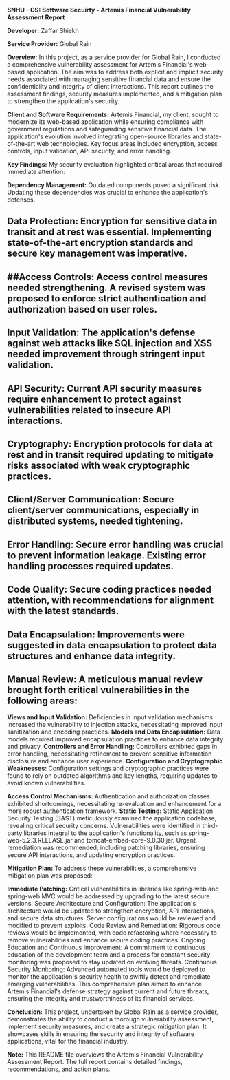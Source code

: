 **SNHU - CS: Software Secuirty - Artemis Financial Vulnerability Assessment Report**

**Developer:** Zaffar Shiekh

**Service Provider:** Global Rain

**Overview:** In this project, as a service provider for Global Rain, I conducted a comprehensive vulnerability assessment for Artemis Financial's web-based application. The aim was to address both explicit and implicit security needs associated with managing sensitive financial data and ensure the confidentiality and integrity of client interactions. This report outlines the assessment findings, security measures implemented, and a mitigation plan to strengthen the application's security.

**Client and Software Requirements:** Artemis Financial, my client, sought to modernize its web-based application while ensuring compliance with government regulations and safeguarding sensitive financial data. The application's evolution involved integrating open-source libraries and state-of-the-art web technologies. Key focus areas included encryption, access controls, input validation, API security, and error handling.

**Key Findings:** My security evaluation highlighted critical areas that required immediate attention:

**Dependency Management:** Outdated components posed a significant risk. Updating these dependencies was crucial to enhance the application's defenses.
## **Data Protection:** Encryption for sensitive data in transit and at rest was essential. Implementing state-of-the-art encryption standards and secure key management was imperative.
## **##Access Controls:** Access control measures needed strengthening. A revised system was proposed to enforce strict authentication and authorization based on user roles.
## **Input Validation:** The application's defense against web attacks like SQL injection and XSS needed improvement through stringent input validation.
## **API Security:** Current API security measures require enhancement to protect against vulnerabilities related to insecure API interactions.
## **Cryptography:** Encryption protocols for data at rest and in transit required updating to mitigate risks associated with weak cryptographic practices.
## **Client/Server Communication:** Secure client/server communications, especially in distributed systems, needed tightening.
## **Error Handling:** Secure error handling was crucial to prevent information leakage. Existing error handling processes required updates.
## **Code Quality:** Secure coding practices needed attention, with recommendations for alignment with the latest standards.
## **Data Encapsulation:** Improvements were suggested in data encapsulation to protect data structures and enhance data integrity.
## **Manual Review:** A meticulous manual review brought forth critical vulnerabilities in the following areas:

**Views and Input Validation:** Deficiencies in input validation mechanisms increased the vulnerability to injection attacks, necessitating improved input sanitization and encoding practices.
**Models and Data Encapsulation:** Data models required improved encapsulation practices to enhance data integrity and privacy.
**Controllers and Error Handling:** Controllers exhibited gaps in error handling, necessitating refinement to prevent sensitive information disclosure and enhance user experience.
**Configuration and Cryptographic Weaknesses:** Configuration settings and cryptographic practices were found to rely on outdated algorithms and key lengths, requiring updates to avoid known vulnerabilities.

**Access Control Mechanisms:** Authentication and authorization classes exhibited shortcomings, necessitating re-evaluation and enhancement for a more robust authentication framework.
**Static Testing:** Static Application Security Testing (SAST) meticulously examined the application codebase, revealing critical security concerns. Vulnerabilities were identified in third-party libraries integral to the application's functionality, such as spring-web-5.2.3.RELEASE.jar and tomcat-embed-core-9.0.30.jar. Urgent remediation was recommended, including patching libraries, ensuring secure API interactions, and updating encryption practices.

**Mitigation Plan:** To address these vulnerabilities, a comprehensive mitigation plan was proposed:

**Immediate Patching:** Critical vulnerabilities in libraries like spring-web and spring-web MVC would be addressed by upgrading to the latest secure versions.
Secure Architecture and Configuration: The application's architecture would be updated to strengthen encryption, API interactions, and secure data structures. Server configurations would be reviewed and modified to prevent exploits.
Code Review and Remediation: Rigorous code reviews would be implemented, with code refactoring where necessary to remove vulnerabilities and enhance secure coding practices.
Ongoing Education and Continuous Improvement: A commitment to continuous education of the development team and a process for constant security monitoring was proposed to stay updated on evolving threats.
Continuous Security Monitoring: Advanced automated tools would be deployed to monitor the application's security health to swiftly detect and remediate emerging vulnerabilities. This comprehensive plan aimed to enhance Artemis Financial's defense strategy against current and future threats, ensuring the integrity and trustworthiness of its financial services.

**Conclusion:**
This project, undertaken by Global Rain as a service provider, demonstrates the ability to conduct a thorough vulnerability assessment, implement security measures, and create a strategic mitigation plan. It showcases skills in ensuring the security and integrity of software applications, vital for the financial industry.

**Note:** This README file overviews the Artemis Financial Vulnerability Assessment Report. The full report contains detailed findings, recommendations, and action plans.
